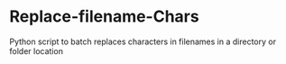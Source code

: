 # Replace-filename-Chars
Python script to batch replaces characters in filenames in a directory or folder location

